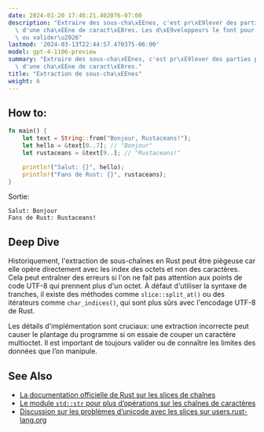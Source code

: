```yaml
---
date: 2024-01-20 17:46:21.402076-07:00
description: "Extraire des sous-cha\xEEnes, c'est pr\xE9lever des parties pr\xE9cises\
  \ d'une cha\xEEne de caract\xE8res. Les d\xE9veloppeurs le font pour analyser, manipuler\
  \ ou valider\u2026"
lastmod: '2024-03-13T22:44:57.470375-06:00'
model: gpt-4-1106-preview
summary: "Extraire des sous-cha\xEEnes, c'est pr\xE9lever des parties pr\xE9cises\
  \ d'une cha\xEEne de caract\xE8res."
title: "Extraction de sous-cha\xEEnes"
weight: 6
---
```


## How to:
```Rust
fn main() {
    let text = String::from("Bonjour, Rustaceans!");
    let hello = &text[0..7]; // "Bonjour"
    let rustaceans = &text[9..]; // "Rustaceans!"

    println!("Salut: {}", hello);
    println!("Fans de Rust: {}", rustaceans);
}
```
Sortie:
```
Salut: Bonjour
Fans de Rust: Rustaceans!
```

## Deep Dive
Historiquement, l'extraction de sous-chaînes en Rust peut être piègeuse car elle opère directement avec les index des octets et non des caractères. Cela peut entraîner des erreurs si l'on ne fait pas attention aux points de code UTF-8 qui prennent plus d'un octet. À défaut d'utiliser la syntaxe de tranches, il existe des méthodes comme `slice::split_at()` ou des itérateurs comme `char_indices()`, qui sont plus sûrs avec l'encodage UTF-8 de Rust.

Les détails d'implémentation sont cruciaux: une extraction incorrecte peut causer le plantage du programme si on essaie de couper un caractère multioctet. Il est important de toujours valider ou de connaître les limites des données que l’on manipule.

## See Also
- [La documentation officielle de Rust sur les slices de chaînes](https://doc.rust-lang.org/std/string/struct.String.html#method.as_bytes)
- [Le module `std::str` pour plus d’opérations sur les chaînes de caractères](https://doc.rust-lang.org/std/str/)
- [Discussion sur les problèmes d’unicode avec les slices sur users.rust-lang.org](https://users.rust-lang.org/t/how-to-get-a-substring-of-a-string/1351)
